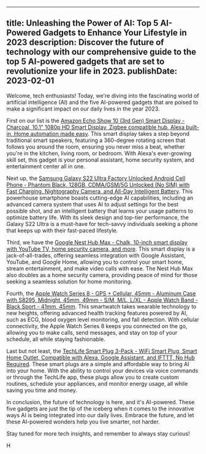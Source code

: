  ---
title: Unleashing the Power of AI: Top 5 AI-Powered Gadgets to Enhance Your Lifestyle in 2023
description: Discover the future of technology with our comprehensive guide to the top 5 AI-powered gadgets that are set to revolutionize your life in 2023.
publishDate: 2023-02-01
---

Welcome, tech enthusiasts! Today, we're diving into the fascinating world of artificial intelligence (AI) and the five AI-powered gadgets that are poised to make a significant impact on our daily lives in the year 2023.

First on our list is the [Amazon Echo Show 10 (3rd Gen) Smart Display - Charcoal, 10.1" 1080p HD Smart Display, Zigbee compatible hub, Alexa built-in, Home automation made easy](https://amzn.to/3JX3gT9). This smart display takes a step beyond traditional smart speakers, featuring a 360-degree rotating screen that follows you around the room, ensuring you never miss a beat, whether you're in the kitchen, living room, or bedroom. With Alexa's ever-growing skill set, this gadget is your personal assistant, home security system, and entertainment center all in one.

Next up, the [Samsung Galaxy S22 Ultra Factory Unlocked Android Cell Phone - Phantom Black, 128GB, CDMA/GSM/5G Unlocked (No SIM) with Fast Charging, Nightography Camera, and All-Day Intelligent Battery](https://amzn.to/3JX3gT9). This powerhouse smartphone boasts cutting-edge AI capabilities, including an advanced camera system that uses AI to adjust settings for the best possible shot, and an intelligent battery that learns your usage patterns to optimize battery life. With its sleek design and top-tier performance, the Galaxy S22 Ultra is a must-have for tech-savvy individuals seeking a phone that keeps up with their fast-paced lifestyle.

Third, we have the [Google Nest Hub Max - Chalk, 10-inch smart display with YouTube TV, home security camera, and more](https://amzn.to/3JX3gT9). This smart display is a jack-of-all-trades, offering seamless integration with Google Assistant, YouTube, and Google Home, allowing you to control your smart home, stream entertainment, and make video calls with ease. The Nest Hub Max also doubles as a home security camera, providing peace of mind for those seeking a seamless solution for home monitoring.

Fourth, the [Apple Watch Series 8 - GPS + Cellular, 45mm - Aluminum Case with S8295, Midnight, 45mm, 49mm - S/M, M/L, L/XL - Apple Watch Band - Black Sport - 41mm, 45mm](https://amzn.to/3JX3gT9). This smartwatch takes wearable technology to new heights, offering advanced health tracking features powered by AI, such as ECG, blood oxygen level monitoring, and fall detection. With cellular connectivity, the Apple Watch Series 8 keeps you connected on the go, allowing you to make calls, send messages, and stay on top of your schedule, all while staying fashionable.

Last but not least, the [TechLife Smart Plug 3-Pack - WiFi Smart Plug, Smart Home Outlet, Compatible with Alexa, Google Assistant, and IFTTT, No Hub Required](https://amzn.to/3JX3gT9). These smart plugs are a simple and affordable way to bring AI into your home. With the ability to control your devices via voice commands or through the TechLife app, these plugs allow you to create custom routines, schedule your appliances, and monitor energy usage, all while saving you time and money.

In conclusion, the future of technology is here, and it's AI-powered. These five gadgets are just the tip of the iceberg when it comes to the innovative ways AI is being integrated into our daily lives. Embrace the future, and let these AI-powered wonders help you live smarter, not harder.

Stay tuned for more tech insights, and remember to always stay curious!

H